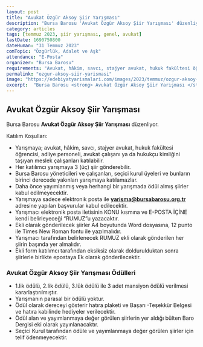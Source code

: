 ```yaml
---
layout: post
title: "Avukat Özgür Aksoy Şiir Yarışması"
description: "Bursa Barosu 'Avukat Özgür Aksoy Şiir Yarışması' düzenliyor."
category: articles
tags: [temmuz 2023, şiir yarışması, genel, avukat]
lastDate: 1690750800
dateHuman: "31 Temmuz 2023"
comTopic: "Özgürlük, Adalet ve Aşk"
attendance: "E-Posta"
organizer: "Bursa Barosu"
requirements: "Avukat, hâkim, savcı, stajyer avukat, hukuk fakültesi öğrencisi, adliye personeli, avukat çalışanı ya da hukukçu kimliğini taşıyan meslek çalışanları katılabilir."
permalink: "ozgur-aksoy-siir-yarismasi"
image: "https://edebiyatyarismalari.com/images/2023/temmuz/ozgur-aksoy-siir-yarismasi.jpg"
excerpt:  "Bursa Barosu <strong> Avukat Özgür Aksoy Şiir Yarışması </strong> düzenliyor."
---
```


## Avukat Özgür Aksoy Şiir Yarışması
Bursa Barosu **Avukat Özgür Aksoy Şiir Yarışması** düzenliyor.  

Katılım Koşulları:
- Yarışmaya; avukat, hâkim, savcı, stajyer avukat, hukuk fakültesi öğrencisi, adliye personeli, avukat çalışanı ya da hukukçu kimliğini taşıyan meslek çalışanları katılabilir.
- Her katılımcı yarışmaya 3 (üç) şiir gönderebilir.
- Bursa Barosu yöneticileri ve çalışanları, seçici kurul üyeleri ve bunların birinci derecede yakınları yarışmaya katılamazlar.
- Daha önce yayımlanmış veya herhangi bir yarışmada ödül almış şiirler kabul edilmeyecektir. 
- Yarışmaya sadece elektronik posta ile **yarişma@bursabarosu.org.tr** adresine yapılan başvurular kabul edilecektir.
- Yarışmacı elektronik posta iletisinin KONU kısmına ve E-POSTA İÇİNE kendi belirleyeceği “RUMUZ”u yazacaktır.
- Ekli olarak gönderilecek şiirler A4 boyutunda Word dosyasına, 12 punto ile Times New Roman fontu ile yazılmalıdır.
- Yarışmacı tarafından belirlenecek RUMUZ ekli olarak gönderilen her şiirin başında yer almalıdır.
- Ekli form katılımcı tarafından eksiksiz olarak doldurulduktan sonra şiirlerle birlikte epostaya Ek olarak gönderilecektir.

### Avukat Özgür Aksoy Şiir Yarışması Ödülleri
- 1.lik ödülü, 2.lik ödülü, 3.lük ödülü ile 3 adet mansiyon ödülü verilmesi kararlaştırılmıştır.
- Yarışmanın parasal bir ödülü yoktur.
- Ödül olarak dereceyi gösterir hatıra plaketi ve Başarı -Teşekkür Belgesi ve hatıra kabilinde hediyeler verilecektir.
- Ödül alan ve yayımlanmaya değer görülen şiirlerin yer aldığı bülten Baro Dergisi eki olarak yayınlanacaktır.
- Seçici Kurul tarafından ödüle ve yayımlanmaya değer görülen şiirler için telif ödenmeyecektir.